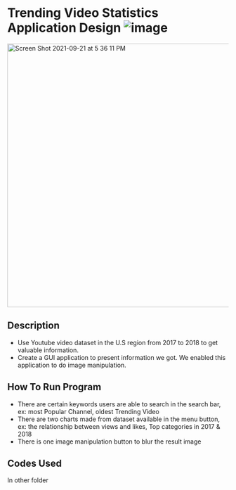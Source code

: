 # Trending Video Statistics Application Design                                                                      ![image](https://user-images.githubusercontent.com/65463183/134241152-000f0bb1-5a4a-4568-b15e-6030783fa8ca.png)
<img width="600" alt="Screen Shot 2021-09-21 at 5 36 11 PM" src="https://user-images.githubusercontent.com/65463183/134256783-8f5d9967-c5c1-474a-9176-a345bc75ae51.png">

## Description
* Use Youtube video dataset in the U.S region from 2017 to 2018 to get valuable information. 
* Create a GUI application to present information we got. We enabled this application to do image manipulation.
## How To Run Program
* There are certain keywords users are able to search in the search bar, ex: most Popular Channel, oldest Trending Video
* There are two charts made from dataset available in the menu button, ex: the relationship between views and likes, Top categories in 2017 & 2018 
* There is one image manipulation button to blur the result image 
## Codes Used
In other folder 
